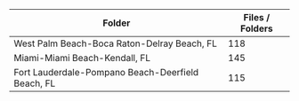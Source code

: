 | Folder                                            |   Files / Folders |
|---------------------------------------------------|-------------------|
| West Palm Beach-Boca Raton-Delray Beach, FL       |               118 |
| Miami-Miami Beach-Kendall, FL                     |               145 |
| Fort Lauderdale-Pompano Beach-Deerfield Beach, FL |               115 |